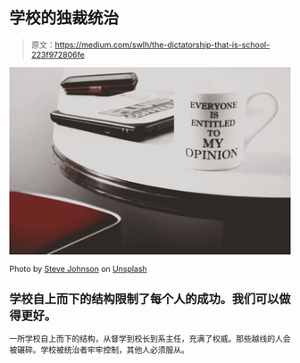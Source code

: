 # 学校的独裁统治

> 原文：<https://medium.com/swlh/the-dictatorship-that-is-school-223f972806fe>

![](img/cc8398340577b5a5d3de4349d02f6d89.png)

Photo by [Steve Johnson](https://unsplash.com/photos/y-mB90P-6DY?utm_source=unsplash&utm_medium=referral&utm_content=creditCopyText) on [Unsplash](https://unsplash.com/search/photos/quotes?utm_source=unsplash&utm_medium=referral&utm_content=creditCopyText)

## 学校自上而下的结构限制了每个人的成功。我们可以做得更好。

一所学校自上而下的结构，从督学到校长到系主任，充满了权威。那些越线的人会被碾碎。学校被统治者牢牢控制，其他人必须服从。